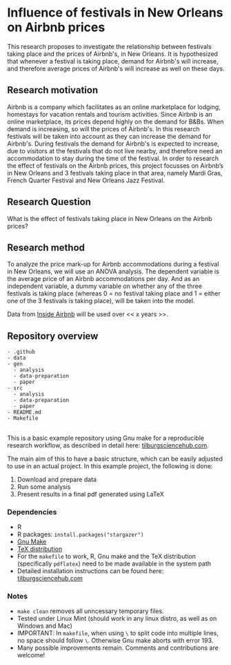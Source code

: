 # Influence of festivals in New Orleans on Airbnb prices 
This research proposes to investigate the relationship between festivals taking place and the prices of Airbnb's, in New Orleans. It is hypothesized that whenever a festival is taking place, demand for Airbnb's will increase, and therefore average prices of Airbnb's will increase as well on these days. 

## Research motivation
Airbnb is a company which facilitates as an online marketplace for lodging, homestays for vacation rentals and tourism activities. Since Airbnb is an online marketplace, its prices depend highly on the demand for B&Bs. When demand is increasing, so will the prices of Airbnb's. In this research festivals will be taken into account as they can increase the demand for Airbnb's. During festivals the demand for Airbnb's is expected to increase, due to visitors at the festivals that do not live nearby, and therefore need an accommodation to stay during the time of the festival. In order to research the effect of festivals on the Airbnb prices, this project focusses on Airbnb’s in New Orleans and 3 festivals taking place in that area, namely Mardi Gras, French Quarter Festival and New Orleans Jazz Festival.  

## Research Question
What is the effect of festivals taking place in New Orleans on the Airbnb prices?

## Research method

To analyze the price mark-up for Airbnb accommodations during a festival in New Orleans, we will use an ANOVA analysis. The dependent variable is the average price of an Airbnb accommodations per day. And as an independent variable, a dummy variable on whether any of the three festivals is taking place (whereas 0 = no festival taking place and 1 = either one of the 3 festivals is taking place), will be taken into the model.

Data from [Inside Airbnb](http://insideairbnb.com/new-orleans) will be used over << x years >>.

## Repository overview
```
- .github
- data
- gen
  - analysis
  - data-preparation
  - paper
- src
  - analysis
  - data-preparation
  - paper
- README.md
- Makefile
```

##
This is a basic example repository using Gnu make for a reproducible research workflow, as described in detail here: [tilburgsciencehub.com](http://tilburgsciencehub.com/). 

The main aim of this to have a basic structure, which can be easily adjusted to use in an actual project.  In this example project, the following is done: 
1. Download and prepare data
2. Run some analysis
3. Present results in a final pdf generated using LaTeX

### Dependencies
- R 
- R packages: `install.packages("stargazer")`
- [Gnu Make](https://tilburgsciencehub.com/get/make) 
- [TeX distribution](https://tilburgsciencehub.com/get/latex/?utm_campaign=referral-short)
- For the `makefile` to work, R, Gnu make and the TeX distribution (specifically `pdflatex`) need to be made available in the system path 
- Detailed installation instructions can be found here: [tilburgsciencehub.com](http://tilburgsciencehub.com/)


### Notes
- `make clean` removes all unncessary temporary files. 
- Tested under Linux Mint (should work in any linux distro, as well as on Windows and Mac) 
- IMPORTANT: In `makefile`, when using `\` to split code into multiple lines, no space should follow `\`. Otherwise Gnu make aborts with error 193. 
- Many possible improvements remain. Comments and contributions are welcome!

